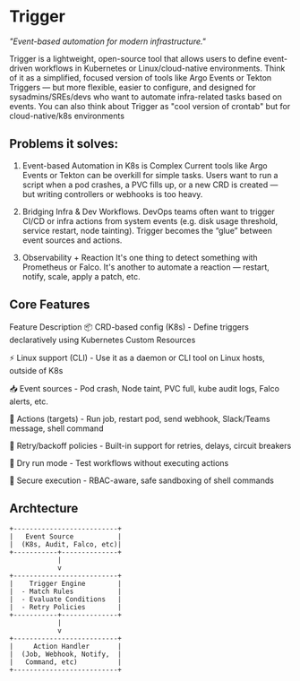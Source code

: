 # Trigger
<i>"Event-based automation for modern infrastructure."</i>

Trigger is a lightweight, open-source tool that allows users to define event-driven workflows in Kubernetes or Linux/cloud-native environments. Think of it as a simplified, focused version of tools like Argo Events or Tekton Triggers — but more flexible, easier to configure, and designed for sysadmins/SREs/devs who want to automate infra-related tasks based on events. You can also think about Trigger as "cool version of crontab" but for cloud-native/k8s environments

## Problems it solves:
1. Event-based Automation in K8s is Complex
Current tools like Argo Events or Tekton can be overkill for simple tasks. Users want to run a script when a pod crashes, a PVC fills up, or a new CRD is created — but writing controllers or webhooks is too heavy.

2. Bridging Infra & Dev Workflows. DevOps teams often want to trigger CI/CD or infra actions from system events (e.g. disk usage threshold, service restart, node tainting). Trigger becomes the “glue” between event sources and actions.

3. Observability + Reaction It's one thing to detect something with Prometheus or Falco. It's another to automate a reaction — restart, notify, scale, apply a patch, etc.

## Core Features
Feature	Description
📦 CRD-based config (K8s)	- Define triggers declaratively using Kubernetes Custom Resources

⚡ Linux support (CLI) -	Use it as a daemon or CLI tool on Linux hosts, outside of K8s

📥 Event sources - Pod crash, Node taint, PVC full, kube audit logs, Falco alerts, etc.

🎯 Actions (targets) -	Run job, restart pod, send webhook, Slack/Teams message, shell command

🔄 Retry/backoff policies -	Built-in support for retries, delays, circuit breakers

🧪 Dry run mode	- Test workflows without executing actions

🔐 Secure execution	- RBAC-aware, safe sandboxing of shell commands

## Archtecture 
```
+--------------------------+
|   Event Source           |
|  (K8s, Audit, Falco, etc)|
+-----------+--------------+
            |
            v
+--------------------------+
|    Trigger Engine        |
|  - Match Rules           |
|  - Evaluate Conditions   |
|  - Retry Policies        |
+-----------+--------------+
            |
            v
+--------------------------+
|     Action Handler       |
|  (Job, Webhook, Notify,  |
|   Command, etc)          |
+--------------------------+
```
